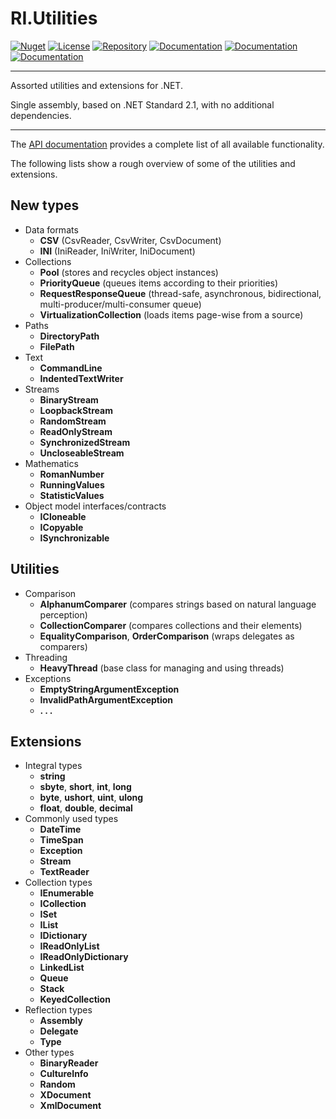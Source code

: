 # RI.Utilities

[![Nuget](https://img.shields.io/nuget/v/RI.Utilities)](https://www.nuget.org/packages/RI.Utilities/) [![License](https://img.shields.io/github/license/RotenInformatik/UtilitiesDotNet)](LICENSE) [![Repository](https://img.shields.io/badge/repo-UtilitiesDotNet-lightgrey)](https://github.com/RotenInformatik/UtilitiesDotNet) [![Documentation](https://img.shields.io/badge/docs-Readme-yellowgreen)](README.md) [![Documentation](https://img.shields.io/badge/docs-History-yellowgreen)](HISTORY.md) [![Documentation](https://img.shields.io/badge/docs-API-yellowgreen)](https://roteninformatik.github.io/UtilitiesDotNet/api/)

---

Assorted utilities and extensions for .NET.

Single assembly, based on .NET Standard 2.1, with no additional dependencies.

---

The [API documentation](https://roteninformatik.github.io/UtilitiesDotNet/api/) provides a complete list of all available functionality.

The following lists show a rough overview of some of the utilities and extensions.

## New types

* Data formats
  * **CSV** (CsvReader, CsvWriter, CsvDocument)
  * **INI** (IniReader, IniWriter, IniDocument)
* Collections
  * **Pool** (stores and recycles object instances)
  * **PriorityQueue** (queues items according to their priorities)
  * **RequestResponseQueue** (thread-safe, asynchronous, bidirectional, multi-producer/multi-consumer queue)
  * **VirtualizationCollection** (loads items page-wise from a source)
* Paths
  * **DirectoryPath**
  * **FilePath**
* Text
  * **CommandLine**
  * **IndentedTextWriter**
* Streams
  * **BinaryStream**
  * **LoopbackStream**
  * **RandomStream**
  * **ReadOnlyStream**
  * **SynchronizedStream**
  * **UncloseableStream**
* Mathematics
  * **RomanNumber**
  * **RunningValues**
  * **StatisticValues**
* Object model interfaces/contracts
  * **ICloneable**
  * **ICopyable**
  * **ISynchronizable**

## Utilities

* Comparison
  * **AlphanumComparer** (compares strings based on natural language perception)
  * **CollectionComparer** (compares collections and their elements)
  * **EqualityComparison**, **OrderComparison** (wraps delegates as comparers)
* Threading
  * **HeavyThread** (base class for managing and using threads)
* Exceptions
  * **EmptyStringArgumentException**
  * **InvalidPathArgumentException**
  * **. . .**

## Extensions

* Integral types
  * **string**
  * **sbyte**, **short**, **int**, **long**
  * **byte**, **ushort**, **uint**, **ulong**
  * **float**, **double**, **decimal**
* Commonly used types
  * **DateTime**
  * **TimeSpan**
  * **Exception**
  * **Stream**
  * **TextReader**
* Collection types
  * **IEnumerable**
  * **ICollection**
  * **ISet**
  * **IList**
  * **IDictionary**
  * **IReadOnlyList**
  * **IReadOnlyDictionary**
  * **LinkedList**
  * **Queue**
  * **Stack**
  * **KeyedCollection**
* Reflection types
  * **Assembly**
  * **Delegate**
  * **Type**
* Other types
  * **BinaryReader**
  * **CultureInfo**
  * **Random**
  * **XDocument**
  * **XmlDocument**